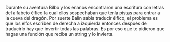 <p>Durante su aventura Bilbo y los enanos encontraron una escritura con letras del alfabeto élfico la cual ellos sospechaban que tenía pistas para entrar a la cueva del dragón. Por suerte Balin sabía traducir élfico, el problema es que los elfos escriben de derecha a izquierda entonces después de traducirlo hay que invertir todas las palabras. Es por eso que te pidieron que hagas una función que reciba un string y lo invierta.<br/><br/></p>